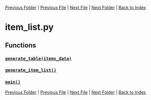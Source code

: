 [Previous Folder](../items/item_article.md) | [Previous File](hotbar_slots.md) | [Next File](literature_list.md) | [Next Folder](../objects/components.md) | [Back to Index](../../index.md)

# item_list.py

## Functions

### [`generate_table(items_data)`](https://github.com/Vaileasys/pz-wiki_parser/blob/main/scripts/lists/item_list.py#L15)
### [`generate_item_list()`](https://github.com/Vaileasys/pz-wiki_parser/blob/main/scripts/lists/item_list.py#L59)
### [`main()`](https://github.com/Vaileasys/pz-wiki_parser/blob/main/scripts/lists/item_list.py#L97)


[Previous Folder](../items/item_article.md) | [Previous File](hotbar_slots.md) | [Next File](literature_list.md) | [Next Folder](../objects/components.md) | [Back to Index](../../index.md)
